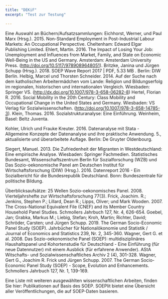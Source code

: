```yaml
---
title: "DEKiF"
excerpt: "Test zur Testung"

---
```


Eine Auswahl an Büchern/Aufsatzsammlungen:
Eichhorst, Werner, und Paul Marx (Hrsg.). 2015. Non-Standard Employment in Post-Industrial Labour Markets: An Occupational Perspective. Cheltenham: Edward Elgar Publishing Limited.
Ehlert, Martin. 2016. The Impact of Losing Your Job: Unemployment and Influences from Market, Family, and State on Economic Well-Being in the US and Germany. Amsterdam: Amsterdam University Press. (http://doi.org/10.5117/9789089648051).
Britzke, Janina und Jürgen Schupp (Hrsg.). 2018. SOEP Wave Report 2017 | PDF, 5.33 MB . Berlin: DIW Berlin.
Helbig, Marcel und Thorsten Schneider. 2014. Auf der Suche nach dem katholischen Arbeitermädchen vom Lande: Religion und Bildungserfolg im regionalen, historischen und internationalen Vergleich. Wiesbaden: Springer VS. (http://dx.doi.org/10.1007/978-3-658-06282-8)
Hertel, Florian R. 2016. Social Mobility in the 20th Century: Class Mobility and Occupational Change in the United States and Germany. Wiesbaden: VS Verlag für Sozialwissenschaften. (http://doi.org/10.1007/978-3-658-14785-3).
Klein, Thomas. 2016. Sozialstrukturanalyse: Eine Einführung. Weinheim, Basel: Beltz Juventa.

Kohler, Ulrich und Frauke Kreuter. 2016. Datenanalyse mit Stata - Allgemeine Konzepte der Datenanalyse und ihre praktische Anwendung. 5., aktualisierte und überarbeitete Auflage. Berlin: De Gruyter Oldenbourg.

Siegert, Manuel. 2013. Die Zufriedenheit der Migranten in Westdeutschland: Eine empirische Analyse. Wiesbaden: Springer Fachmedien.
Statistisches Bundesamt, Wissenschaftszentrum Berlin für Sozialforschung (WZB) und Das Sozio-oekonomische Panel am Deutschen Institut für Wirtschaftsforschung (DIW) (Hrsg.). 2016. Datenreport 2016 - Ein Sozialbericht für die Bundesrepublik Deutschland. Bonn: Bundeszentrale für politische Bildung.

Überblicksaufsätze:
25 Wellen Sozio-oekonomisches Panel. 2008. Vierteljahrshefte zur Wirtschaftsforschung 77(3).
Frick, Joachim. R.; Jenkins, Stephen P.; Lillard, Dean R.; Lipps, Oliver; und Mark Wooden. 2007. The Cross-National Equivalent File (CNEF) and its Member Country Household Panel Studies. Schmollers Jahrbuch 127, Nr. 4, 626-654.
Goebel, Jan; Grabka, Markus M.; Liebig, Stefan; Kroh, Martin; Richter, David; Schröder, Carsten; und Jürgen Schupp. 2019. The German Socio-Economic Panel Study (SOEP). Jahrbücher für Nationalökonomie und Statistik / Journal of Economics and Statistics 239, Nr. 2, 345-360.
Wagner, Gert G. et al. 2008. Das Sozio-oekonomische Panel (SOEP): multidisziplinäres Haushaltspanel und Kohortenstudie für Deutschland - Eine Einführung (für neue Datennutzer) mit einem Ausblick (für erfahrene Anwender). AStA Witschafts- und Sozialwissenschaftliches Archiv 2 (4), 301-328.
Wagner, Gert G., Joachim R. Frick und Jürgen Schupp. 2007. The German Socio-Economic Panel Study (SOEP) - Scope, Evolution and Enhancements. Schmollers Jahrbuch 127, Nr. 1, 139-169.

Eine Liste mit weiteren ausgewählten wissenschaftlichen Arbeiten, finden Sie hier: Publikationen auf Basis des SOEP.
SOEPlit bietet eine Übersicht aller Veröffentlichungen, die auf SOEP-Daten basieren.
